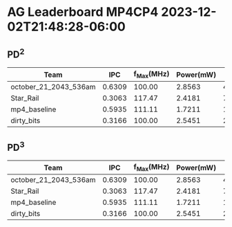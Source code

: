 # AG Leaderboard MP4CP4 2023-12-02T21:48:28-06:00


## PD<sup>2</sup>
|Team|IPC|f<sub>Max</sub>(MHz)|Power(mW)|Delay(ps)|PD<sup>2</sup>|
|---|---|---|---|---|---|
|october_21_2043_536am|0.6309|100.00|2.8563|4560830000|59.41|
|Star_Rail|0.3063|117.47|2.4181|7995772000|154.59|
|mp4_baseline|0.5935|111.11|1.7211|11077659000|211.20|
|dirty_bits|0.3166|100.00|2.5451|23076660000|1355.35|

## PD<sup>3</sup>
|Team|IPC|f<sub>Max</sub>(MHz)|Power(mW)|Delay(ps)|PD<sup>3</sup>|
|---|---|---|---|---|---|
|october_21_2043_536am|0.6309|100.00|2.8563|4560830000|270.98|
|Star_Rail|0.3063|117.47|2.4181|7995772000|1236.11|
|mp4_baseline|0.5935|111.11|1.7211|11077659000|2339.64|
|dirty_bits|0.3166|100.00|2.5451|23076660000|31276.99|
